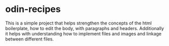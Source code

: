 # odin-recipes
This is a simple project that helps strengthen the concepts of the html boilerplate,
how to edit the body, with paragraphs and headers. Additionally it helps with
understanding how to implement files and images and linkage between different files.


